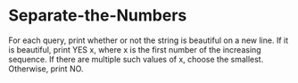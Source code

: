# Separate-the-Numbers

For each query, print whether or not the string is beautiful on a new line. If it is beautiful, print YES x, where x is the first number of the increasing sequence. If there are multiple such values of x, choose the smallest. Otherwise, print NO.
